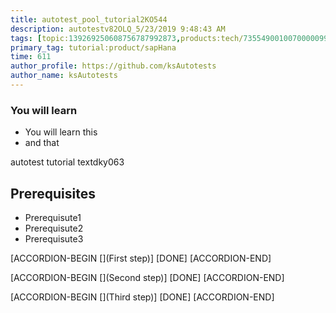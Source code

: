 ```yaml
---
title: autotest_pool_tutorial2KO544
description: autotestv82OLQ_5/23/2019 9:48:43 AM
tags: [topic:139269250608756787992873,products:tech/73554900100700000996,tutorial:experience/advanced]
primary_tag: tutorial:product/sapHana
time: 611
author_profile: https://github.com/ksAutotests
author_name: ksAutotests
---
```

### You will learn
- You will learn this
- and that

autotest tutorial textdky063

## Prerequisites
- Prerequisute1
- Prerequisute2
- Prerequisute3

[ACCORDION-BEGIN [](First step)]
[DONE]
[ACCORDION-END]

[ACCORDION-BEGIN [](Second step)]
[DONE]
[ACCORDION-END]

[ACCORDION-BEGIN [](Third step)]
[DONE]
[ACCORDION-END]

